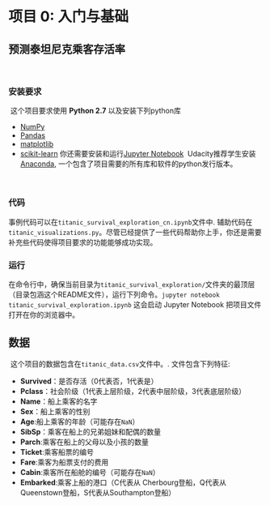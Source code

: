# 项目 0: 入门与基础
## 预测泰坦尼克乘客存活率
​
### 安装要求
​
这个项目要求使用 **Python 2.7** 以及安装下列python库
​
- [NumPy](http://www.numpy.org/)
- [Pandas](http://pandas.pydata.org)
- [matplotlib](http://matplotlib.org/)
- [scikit-learn](http://scikit-learn.org/stable/)
​
你还需要安装和运行[Jupyter Notebook](http://jupyter.readthedocs.io/en/latest/install.html#optional-for-experienced-python-developers-installing-jupyter-with-pip)
​
Udacity推荐学生安装 [Anaconda](https://www.continuum.io/downloads), 一个包含了项目需要的所有库和软件的python发行版本。

​
### 代码
​
事例代码可以在`titanic_survival_exploration_cn.ipynb`文件中. 辅助代码在`titanic_visualizations.py`。尽管已经提供了一些代码帮助你上手，你还是需要补充些代码使得项目要求的功能能够成功实现。
​
### 运行
​
在命令行中，确保当前目录为`titanic_survival_exploration/`文件夹的最顶层（目录包涵这个README文件），运行下列命令。
​
```jupyter notebook titanic_survival_exploration.ipynb```
​
这会启动 Jupyter Notebook 把项目文件打开在你的浏览器中。
​
## 数据
​
这个项目的数据包含在`titanic_data.csv`文件中。. 文件包含下列特征:
​
- **Survived**：是否存活（0代表否，1代表是）
- **Pclass**：社会阶级（1代表上层阶级，2代表中层阶级，3代表底层阶级）
- **Name**：船上乘客的名字
- **Sex**：船上乘客的性别
- **Age**:船上乘客的年龄（可能存在`NaN`）
- **SibSp**：乘客在船上的兄弟姐妹和配偶的数量
- **Parch**:乘客在船上的父母以及小孩的数量
- **Ticket**:乘客船票的编号
- **Fare**:乘客为船票支付的费用
- **Cabin**:乘客所在船舱的编号（可能存在`NaN`）
- **Embarked**:乘客上船的港口（C代表从 Cherbourg登船，Q代表从Queenstown登船，S代表从Southampton登船）
